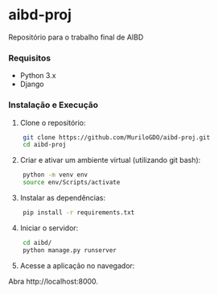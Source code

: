 # aibd-proj
Repositório para o trabalho final de AIBD

### Requisitos
- Python 3.x
- Django

### Instalação e Execução
1. Clone o repositório:

``` bash
    git clone https://github.com/MuriloGDO/aibd-proj.git
    cd aibd-proj
```
2. Criar e ativar um ambiente virtual (utilizando git bash):

```bash
    python -m venv env
    source env/Scripts/activate
```

3. Instalar as dependências:

```bash
    pip install -r requirements.txt
```

4. Iniciar o servidor:

```bash
    cd aibd/
    python manage.py runserver
```

5. Acesse a aplicação no navegador:

Abra http://localhost:8000.
